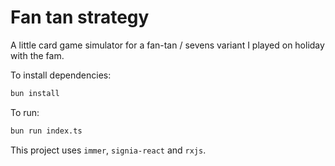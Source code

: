 # Fan tan strategy

A little card game simulator for a fan-tan / sevens variant I played on holiday with the fam.

To install dependencies:

```bash
bun install
```

To run:

```bash
bun run index.ts
```

This project uses `immer`, `signia-react` and `rxjs`.
